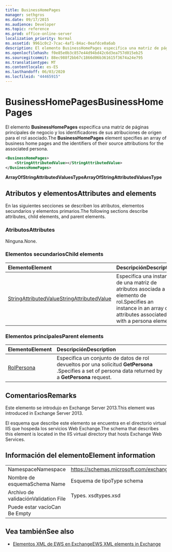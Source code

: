 ```yaml
---
title: BusinessHomePages
manager: sethgros
ms.date: 09/17/2015
ms.audience: Developer
ms.topic: reference
ms.prod: office-online-server
localization_priority: Normal
ms.assetid: 9961c0c2-7cac-4af1-84ac-0eafdce0a6ab
description: El elemento BusinessHomePages especifica una matriz de páginas principales de negocio y los identificadores de sus atribuciones de origen para el rol asociado.
ms.openlocfilehash: f0e85e0b3c857e44d94bd42c6d3ea757d015eb25
ms.sourcegitcommit: 88ec988f2bb67c1866d06b361615f3674a24e795
ms.translationtype: MT
ms.contentlocale: es-ES
ms.lasthandoff: 06/03/2020
ms.locfileid: "44465915"
---
```

# <a name="businesshomepages"></a><span data-ttu-id="3f698-103">BusinessHomePages</span><span class="sxs-lookup"><span data-stu-id="3f698-103">BusinessHomePages</span></span>

<span data-ttu-id="3f698-104">El elemento **BusinessHomePages** especifica una matriz de páginas principales de negocio y los identificadores de sus atribuciones de origen para el rol asociado.</span><span class="sxs-lookup"><span data-stu-id="3f698-104">The **BusinessHomePages** element specifies an array of business home pages and the identifiers of their source attributions for the associated persona.</span></span> 
  
```XML
<BusinessHomePages>
    <StringAttributedValue></StringAttributedValue>
</BusinessHomePages>
```

 <span data-ttu-id="3f698-105">**ArrayOfStringAttributedValuesType**</span><span class="sxs-lookup"><span data-stu-id="3f698-105">**ArrayOfStringAttributedValuesType**</span></span>
## <a name="attributes-and-elements"></a><span data-ttu-id="3f698-106">Atributos y elementos</span><span class="sxs-lookup"><span data-stu-id="3f698-106">Attributes and elements</span></span>

<span data-ttu-id="3f698-107">En las siguientes secciones se describen los atributos, elementos secundarios y elementos primarios.</span><span class="sxs-lookup"><span data-stu-id="3f698-107">The following sections describe attributes, child elements, and parent elements.</span></span>
  
### <a name="attributes"></a><span data-ttu-id="3f698-108">Atributos</span><span class="sxs-lookup"><span data-stu-id="3f698-108">Attributes</span></span>

<span data-ttu-id="3f698-109">Ninguna.</span><span class="sxs-lookup"><span data-stu-id="3f698-109">None.</span></span>
  
### <a name="child-elements"></a><span data-ttu-id="3f698-110">Elementos secundarios</span><span class="sxs-lookup"><span data-stu-id="3f698-110">Child elements</span></span>

|<span data-ttu-id="3f698-111">**Elemento**</span><span class="sxs-lookup"><span data-stu-id="3f698-111">**Element**</span></span>|<span data-ttu-id="3f698-112">**Descripción**</span><span class="sxs-lookup"><span data-stu-id="3f698-112">**Description**</span></span>|
|:-----|:-----|
|[<span data-ttu-id="3f698-113">StringAttributedValue</span><span class="sxs-lookup"><span data-stu-id="3f698-113">StringAttributedValue</span></span>](stringattributedvalue.md) <br/> |<span data-ttu-id="3f698-114">Especifica una instancia de una matriz de atributos asociada a un elemento de rol.</span><span class="sxs-lookup"><span data-stu-id="3f698-114">Specifies an instance in an array of attributes associated with a persona element.</span></span>  <br/> |
   
### <a name="parent-elements"></a><span data-ttu-id="3f698-115">Elementos principales</span><span class="sxs-lookup"><span data-stu-id="3f698-115">Parent elements</span></span>

|<span data-ttu-id="3f698-116">**Elemento**</span><span class="sxs-lookup"><span data-stu-id="3f698-116">**Element**</span></span>|<span data-ttu-id="3f698-117">**Descripción**</span><span class="sxs-lookup"><span data-stu-id="3f698-117">**Description**</span></span>|
|:-----|:-----|
|[<span data-ttu-id="3f698-118">Rol</span><span class="sxs-lookup"><span data-stu-id="3f698-118">Persona</span></span>](persona.md) <br/> |<span data-ttu-id="3f698-119">Especifica un conjunto de datos de rol devueltos por una solicitud **GetPersona** .</span><span class="sxs-lookup"><span data-stu-id="3f698-119">Specifies a set of persona data returned by a **GetPersona** request.</span></span>  <br/> |
   
## <a name="remarks"></a><span data-ttu-id="3f698-120">Comentarios</span><span class="sxs-lookup"><span data-stu-id="3f698-120">Remarks</span></span>

<span data-ttu-id="3f698-121">Este elemento se introdujo en Exchange Server 2013.</span><span class="sxs-lookup"><span data-stu-id="3f698-121">This element was introduced in Exchange Server 2013.</span></span>
  
<span data-ttu-id="3f698-122">El esquema que describe este elemento se encuentra en el directorio virtual IIS que hospeda los servicios Web Exchange.</span><span class="sxs-lookup"><span data-stu-id="3f698-122">The schema that describes this element is located in the IIS virtual directory that hosts Exchange Web Services.</span></span>
  
## <a name="element-information"></a><span data-ttu-id="3f698-123">Información del elemento</span><span class="sxs-lookup"><span data-stu-id="3f698-123">Element information</span></span>

|||
|:-----|:-----|
|<span data-ttu-id="3f698-124">Namespace</span><span class="sxs-lookup"><span data-stu-id="3f698-124">Namespace</span></span>  <br/> |https://schemas.microsoft.com/exchange/services/2006/types  <br/> |
|<span data-ttu-id="3f698-125">Nombre de esquema</span><span class="sxs-lookup"><span data-stu-id="3f698-125">Schema Name</span></span>  <br/> |<span data-ttu-id="3f698-126">Esquema de tipo</span><span class="sxs-lookup"><span data-stu-id="3f698-126">Type schema</span></span>  <br/> |
|<span data-ttu-id="3f698-127">Archivo de validación</span><span class="sxs-lookup"><span data-stu-id="3f698-127">Validation File</span></span>  <br/> |<span data-ttu-id="3f698-128">Types. xsd</span><span class="sxs-lookup"><span data-stu-id="3f698-128">types.xsd</span></span>  <br/> |
|<span data-ttu-id="3f698-129">Puede estar vacío</span><span class="sxs-lookup"><span data-stu-id="3f698-129">Can Be Empty</span></span>  <br/> ||
   
## <a name="see-also"></a><span data-ttu-id="3f698-130">Vea también</span><span class="sxs-lookup"><span data-stu-id="3f698-130">See also</span></span>



- [<span data-ttu-id="3f698-131">Elementos XML de EWS en Exchange</span><span class="sxs-lookup"><span data-stu-id="3f698-131">EWS XML elements in Exchange</span></span>](ews-xml-elements-in-exchange.md)

